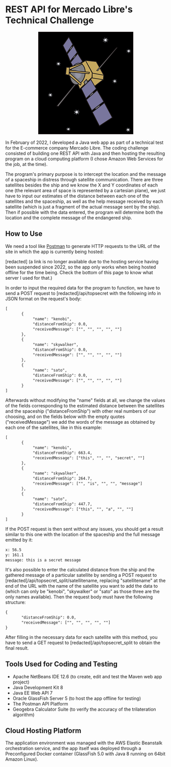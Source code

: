 # REST API for Mercado Libre's Technical Challenge

<p align="center">
  <img src="src/main/webapp/images/sat.png" alt=""/>
</p>

In February of 2022, I developed a Java web app as part of a technical test for the E-commerce company Mercado Libre. The coding challenge consisted of building one REST API with Java and then hosting the resulting program on a cloud computing platform (I chose Amazon Web Services for the job, at the time). 

The program's primary purpose is to intercept the location and the message of a spaceship in distress through satellite communication. There are three satellites besides the ship and we know the X and Y coordinates of each one (the relevant area of space is represented by a cartesian plane), we just have to input our estimates of the distance between each one of the satellites and the spaceship, as well as the help message received by each satellite (which is just a fragment of the actual message sent by the ship). Then if possible with the data entered, the program will determine both the location and the complete message of the endangered ship.

## How to Use

We need a tool like [Postman](https://www.postman.com/) to generate HTTP requests to the URL of the site in which the app is currently being hosted:

[redacted] (a link is no longer available due to the hosting service having been suspended since 2022, so the app only works when being hosted offline for the time being. Check the bottom of this page to know what server I used for that.) 

In order to input the required data for the program to function, we have to send a POST request to [redacted]/api/topsecret with the following info in JSON format on the request's body:


```
[
       {
            "name": "kenobi",
            "distanceFromShip": 0.0,
            "receivedMessage": ["", "", "", "", ""]
       },
       {
            "name": "skywalker",
            "distanceFromShip": 0.0,
            "receivedMessage": ["", "", "", "", ""]
       },
       {
            "name": "sato",
            "distanceFromShip": 0.0,
            "receivedMessage": ["", "", "", "", ""]
       }
]
```

Afterwards without modifying the "name" fields at all, we change the values of the fields corresponding to the estimated distance between the satellites and the spaceship ("distanceFromShip") with other real numbers of our choosing, and on the fields below with the empty quotes ("receivedMessage") we add the words of the message as obtained by each one of the satellites, like in this example:

```
[
       {
            "name": "kenobi",
            "distanceFromShip": 663.4,
            "receivedMessage": ["this", "", "", "secret", ""]
       },
       {
            "name": "skywalker",
            "distanceFromShip": 264.7,
            "receivedMessage": ["", "is", "", "", "message"]
       },
       {
            "name": "sato",
            "distanceFromShip": 447.7,
            "receivedMessage": ["this", "", "a", "", ""]
       }
]
```

If the POST request is then sent without any issues, you should get a result similar to this one with the location of the spaceship and the full message emitted by it:

```
x: 56.5
y: 161.1
message: this is a secret message 
```

It's also possible to enter the calculated distance from the ship and the gathered message of a particular satellite by sending a POST request to [redacted]/api/topsecret_split/satellitename, replacing "satellitename" at the end of the URL with the name of the satellite you want to add the data to (which can only be "kenobi", "skywalker" or "sato" as those three are the only names available). Then the request body must have the following structure:

```
{
       "distanceFromShip": 0.0,
       "receivedMessage": ["", "", "", "", ""]
}
```

After filling in the necessary data for each satellite with this method, you have to send a GET request to [redacted]/api/topsecret_split to obtain the final result. 

## Tools Used for Coding and Testing

- Apache NetBeans IDE 12.6 (to create, edit and test the Maven web app project)
- Java Development Kit 8
- Java EE Web API 7
- Oracle GlassFish Server 5 (to host the app offline for testing)
- The Postman API Platform
- Geogebra Calculator Suite (to verify the accuracy of the trilateration algorithm)

## Cloud Hosting Platform

The application environment was managed with the AWS Elastic Beanstalk orchestration service, and the app itself was deployed through a Preconfigured Docker container (GlassFish 5.0 with Java 8 running on 64bit Amazon Linux).
